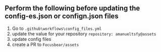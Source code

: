 ## **Perform the following before updating the config-es.json or confign.json files**

1. Go to `.github\workflows\config_files.yml`
2. update the value for your repository
   `repository: amanueltsfy@assets`
3. update config files
4. create a PR to `Focusbear/assets`
